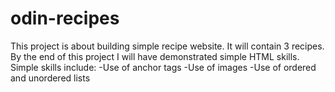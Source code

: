 # odin-recipes
This project is about building simple recipe website. It will contain 3 recipes. By the end of this project I will have demonstrated simple HTML skills.
Simple skills include: 
-Use of anchor tags
-Use of images
-Use of ordered and unordered lists
